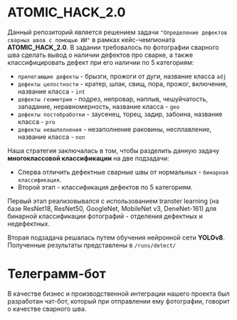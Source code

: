 # ATOMIC_HACK_2.0
Данный репозиторий является решением задачи ```"Определение дефектов сварных швов с помощью ИИ"``` в рамках кейс-чемпионата __ATOMIC_HACK_2.0__.
В задании требовалось по фотографии сварного шва сделать вывод о наличии дефектов про сварке, а также классифицировать дефект при его наличии по 5 категориям:
- ```прилегающие дефекты``` - брызги, прожоги от дуги, название класса ```adj```
- ```дефекты целостности``` - кратер, шлак, свищ, пора, прожог, включения, название класса - ```int```
- ```дефекты геометрии```   - подрез, непровар, наплыв, чешуйчатость, западание, неравномерность, название класса - ```geo```
- ```дефекты постобработки```     - заусенец, торец, задир, забоина, название класса - ```pro```
- ```дефекты невыполнения```          - незаполнение раковины, несплавление, название класса - ```non```

Наша стратегия заключалась в том, чтобы разделить данную задачу __многоклассовой классификации__ на две подзадачи: 
- Сперва отличить дефектные сварные швы от нормальных - ```бинарная классификация```. 
- Второй этап - классификация дефектов по 5 категориям. 

Первый этап реализовывался с использованием transter learning (на базе ResNet18, ResNet50, GoogleNet, MobileNet v3, DeneNet-161) для бинарной классификации фотографий - отделения дефектных и недефектных.

Вторая подзадача решалась путем обучения нейронной сети __YOLOv8__. Полученные результаты представлены в ```/runs/detect/``` 

# Телеграмм-бот
В качестве бизнес и производственной интеграции нашего проекта был разработан чат-бот, который при отправлении ему фотографии, говорит о качестве сварного шва.
